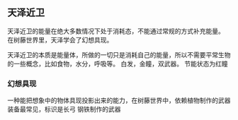 ## 天泽近卫

天泽近卫的能量在绝大多数情况下处于消耗态，不能通过常规的方式补充能量。
在树藤世界里，天泽学会了幻想具现。

天泽近卫的本质是能量体，所做的一切只是消耗自己的能量，所以不需要平常生物的一些概念，比如食物，水分，呼吸等。
白发，金瞳，双武器。
节能状态为红瞳

### 幻想具现

一种能把想象中的物体具现投影出来的能力，在树藤世界中，依赖植物制作的武器装备最常见，标识是长弓
钢铁制作的武器
